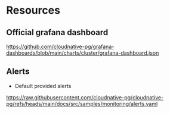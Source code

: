 # Resources

## Official grafana dashboard

<https://github.com/cloudnative-pg/grafana-dashboards/blob/main/charts/cluster/grafana-dashboard.json>

## Alerts

- Default provided alerts

 <https://raw.githubusercontent.com/cloudnative-pg/cloudnative-pg/refs/heads/main/docs/src/samples/monitoring/alerts.yaml>
